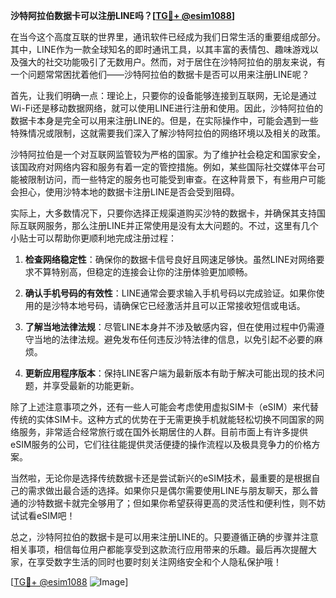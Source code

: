 **沙特阿拉伯数据卡可以注册LINE吗？[[TG💪+ @esim1088](https://t.me/s/esim1088)]**

在当今这个高度互联的世界里，通讯软件已经成为我们日常生活的重要组成部分。其中，LINE作为一款全球知名的即时通讯工具，以其丰富的表情包、趣味游戏以及强大的社交功能吸引了无数用户。然而，对于居住在沙特阿拉伯的朋友来说，有一个问题常常困扰着他们——沙特阿拉伯的数据卡是否可以用来注册LINE呢？

首先，让我们明确一点：理论上，只要你的设备能够连接到互联网，无论是通过Wi-Fi还是移动数据网络，就可以使用LINE进行注册和使用。因此，沙特阿拉伯的数据卡本身是完全可以用来注册LINE的。但是，在实际操作中，可能会遇到一些特殊情况或限制，这就需要我们深入了解沙特阿拉伯的网络环境以及相关的政策。

沙特阿拉伯是一个对互联网监管较为严格的国家。为了维护社会稳定和国家安全，该国政府对网络内容和服务有着一定的管控措施。例如，某些国际社交媒体平台可能被限制访问，而一些特定的服务也可能受到审查。在这种背景下，有些用户可能会担心，使用沙特本地的数据卡注册LINE是否会受到阻碍。

实际上，大多数情况下，只要你选择正规渠道购买沙特的数据卡，并确保其支持国际互联网服务，那么注册LINE并正常使用是没有太大问题的。不过，这里有几个小贴士可以帮助你更顺利地完成注册过程：

1. **检查网络稳定性**：确保你的数据卡信号良好且网速足够快。虽然LINE对网络要求不算特别高，但稳定的连接会让你的注册体验更加顺畅。
   
2. **确认手机号码的有效性**：LINE通常会要求输入手机号码以完成验证。如果你使用的是沙特本地号码，请确保它已经激活并且可以正常接收短信或电话。

3. **了解当地法律法规**：尽管LINE本身并不涉及敏感内容，但在使用过程中仍需遵守当地的法律法规。避免发布任何违反沙特法律的信息，以免引起不必要的麻烦。

4. **更新应用程序版本**：保持LINE客户端为最新版本有助于解决可能出现的技术问题，并享受最新的功能更新。

除了上述注意事项之外，还有一些人可能会考虑使用虚拟SIM卡（eSIM）来代替传统的实体SIM卡。这种方式的优势在于无需更换手机就能轻松切换不同国家的网络服务，非常适合经常旅行或在国外长期居住的人群。目前市面上有许多提供eSIM服务的公司，它们往往能提供灵活便捷的操作流程以及极具竞争力的价格方案。

当然啦，无论你是选择传统数据卡还是尝试新兴的eSIM技术，最重要的是根据自己的需求做出最合适的选择。如果你只是偶尔需要使用LINE与朋友聊天，那么普通的沙特数据卡就完全够用了；但如果你希望获得更高的灵活性和便利性，则不妨试试看eSIM吧！

总之，沙特阿拉伯的数据卡是可以用来注册LINE的。只要遵循正确的步骤并注意相关事项，相信每位用户都能享受到这款流行应用带来的乐趣。最后再次提醒大家，在享受数字生活的同时也要时刻关注网络安全和个人隐私保护哦！

[[TG💪+ @esim1088](https://t.me/s/esim1088) ![Image](https://i.postimg.cc/4NQfJmqS/Snipaste-2025-05-13-00-14-12.png)]